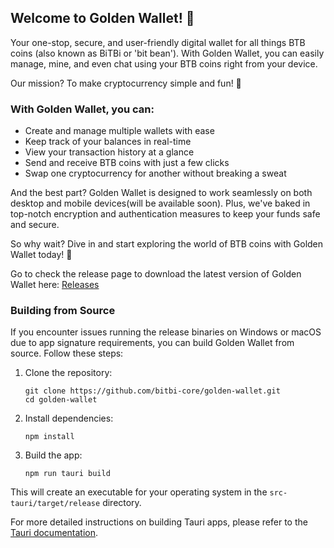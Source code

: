## Welcome to Golden Wallet! 🎉

Your one-stop, secure, and user-friendly digital wallet for all things BTB coins (also known as BiTBi or 'bit bean'). With Golden Wallet, you can easily manage, mine, and even chat using your BTB coins right from your device. 

Our mission? To make cryptocurrency simple and fun! 🚀

### With Golden Wallet, you can:
- Create and manage multiple wallets with ease
- Keep track of your balances in real-time
- View your transaction history at a glance
- Send and receive BTB coins with just a few clicks
- Swap one cryptocurrency for another without breaking a sweat

And the best part? Golden Wallet is designed to work seamlessly on both desktop and mobile devices(will be available soon). Plus, we've baked in top-notch encryption and authentication measures to keep your funds safe and secure. 

So why wait? Dive in and start exploring the world of BTB coins with Golden Wallet today! 🌟 

Go to check the release page to download the latest version of Golden Wallet here: [Releases](https://github.com/bitbi-core/golden-wallet/releases)

### Building from Source

If you encounter issues running the release binaries on Windows or macOS due to app signature requirements, you can build Golden Wallet from source. Follow these steps:

1. Clone the repository:
   ```
   git clone https://github.com/bitbi-core/golden-wallet.git
   cd golden-wallet
   ```

2. Install dependencies:
   ```
   npm install
   ```

3. Build the app:
   ```
   npm run tauri build
   ```

This will create an executable for your operating system in the `src-tauri/target/release` directory.

For more detailed instructions on building Tauri apps, please refer to the [Tauri documentation](https://tauri.app/v1/guides/building/).
